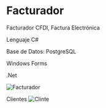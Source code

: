 # Facturador
Facturador CFDI, Factura Electrónica

Lenguaje C#

Base de Datos: PostgreSQL

Windows Forms

.Net

![Facturador](https://user-images.githubusercontent.com/1266189/132760664-476af0a6-b879-4bbc-9131-f7efb61b452d.png)

Clientes
![Clinte](https://user-images.githubusercontent.com/1266189/133269326-e48707f7-6ec4-4215-9617-484006923ee5.png)
